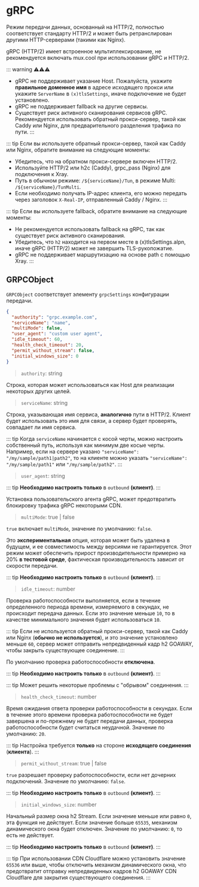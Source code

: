 # gRPC

Режим передачи данных, основанный на HTTP/2, полностью соответствует стандарту HTTP/2 и может быть ретранслирован другими HTTP-серверами (такими как Nginx).

gRPC (HTTP/2) имеет встроенное мультиплексирование, не рекомендуется включать mux.cool при использовании gRPC и HTTP/2.

::: warning ⚠⚠⚠

- gRPC не поддерживает указание Host. Пожалуйста, укажите **правильное доменное имя** в адресе исходящего прокси или укажите `ServerName` в `(x)tlsSettings`, иначе подключение не будет установлено.
- gRPC не поддерживает fallback на другие сервисы.
- Существует риск активного сканирования сервисов gRPC. Рекомендуется использовать обратный прокси-сервер, такой как Caddy или Nginx, для предварительного разделения трафика по пути.
  :::

::: tip
Если вы используете обратный прокси-сервер, такой как Caddy или Nginx, обратите внимание на следующие моменты:

- Убедитесь, что на обратном прокси-сервере включен HTTP/2.
- Используйте HTTP/2 или h2c (Caddy), grpc_pass (Nginx) для подключения к Xray.
- Путь в обычном режиме: `/${serviceName}/Tun`, в режиме Multi: `/${serviceName}/TunMulti`.
- Если необходимо получать IP-адрес клиента, его можно передать через заголовок `X-Real-IP`, отправленный Caddy / Nginx.
  :::

::: tip
Если вы используете fallback, обратите внимание на следующие моменты:

- Не рекомендуется использовать fallback на gRPC, так как существует риск активного сканирования.
- Убедитесь, что `h2` находится на первом месте в (x)tlsSettings.alpn, иначе gRPC (HTTP/2) может не завершить TLS-рукопожатие.
- gRPC не поддерживает маршрутизацию на основе path с помощью Xray.
  :::

## GRPCObject

`GRPCObject` соответствует элементу `grpcSettings` конфигурации передачи.

```json
{
  "authority": "grpc.example.com",
  "serviceName": "name",
  "multiMode": false,
  "user_agent": "custom user agent",
  "idle_timeout": 60,
  "health_check_timeout": 20,
  "permit_without_stream": false,
  "initial_windows_size": 0
}
```

> `authority`: string

Строка, которая может использоваться как Host для реализации некоторых других целей.

> `serviceName`: string

Строка, указывающая имя сервиса, **аналогично** пути в HTTP/2.
Клиент будет использовать это имя для связи, а сервер будет проверять, совпадает ли имя сервиса.

::: tip
Когда `serviceName` начинается с косой черты, можно настроить собственный путь, используя как минимум две косые черты.<br>
Например, если на сервере указано `"serviceName": "/my/sample/path1|path2"`, то на клиенте можно указать `"serviceName": "/my/sample/path1"` или `"/my/sample/path2"`.
:::

> `user_agent`: string

::: tip
**Необходимо настроить только** в `outbound` **(клиент)**.
:::

Установка пользовательского агента gRPC, может предотвратить блокировку трафика gRPC некоторыми CDN.

> `multiMode`: true | false <Badge text="BETA" type="warning"/>

`true` включает `multiMode`, значение по умолчанию: `false`.

Это **экспериментальная** опция, которая может быть удалена в будущем, и ее совместимость между версиями не гарантируется. Этот режим может обеспечить прирост производительности примерно на 20% **в тестовой среде**, фактическая производительность зависит от скорости передачи.

::: tip
**Необходимо настроить только** в `outbound` **(клиент)**.
:::

> `idle_timeout`: number

Проверка работоспособности выполняется, если в течение определенного периода времени, измеряемого в секундах, не происходит передача данных. Если это значение меньше `10`, то в качестве минимального значения будет использоваться `10`.

::: tip
Если не используется обратный прокси-сервер, такой как Caddy или Nginx (**обычно не используется**), и это значение установлено меньше `60`, сервер может отправить непредвиденный кадр h2 GOAWAY, чтобы закрыть существующее соединение.
:::

По умолчанию проверка работоспособности **отключена**.

::: tip
**Необходимо настроить только** в `outbound` **(клиент)**.
:::

::: tip
Может решить некоторые проблемы с "обрывом" соединения.
:::

> `health_check_timeout`: number

Время ожидания ответа проверки работоспособности в секундах. Если в течение этого времени проверка работоспособности не будет завершена и по-прежнему не будет передачи данных, проверка работоспособности будет считаться неудачной. Значение по умолчанию: `20`.

::: tip
Настройка требуется **только** на стороне **исходящего соединения** (**клиента**).
:::

> `permit_without_stream`: true | false

`true` разрешает проверку работоспособности, если нет дочерних подключений. Значение по умолчанию: `false`.

::: tip
**Необходимо настроить только** в `outbound` **(клиент)**.
:::

> `initial_windows_size`: number

Начальный размер окна h2 Stream. Если значение меньше или равно `0`, эта функция не действует. Если значение больше `65535`, механизм динамического окна будет отключен. Значение по умолчанию: `0`, то есть не действует.

::: tip
**Необходимо настроить только** в `outbound` **(клиент)**.
:::

::: tip
При использовании CDN Cloudflare можно установить значение `65536` или выше, чтобы отключить механизм динамического окна, что предотвратит отправку непредвиденных кадров h2 GOAWAY CDN Cloudflare для закрытия существующего соединения.
:::


